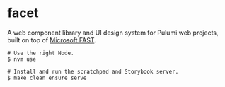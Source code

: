 # facet

A web component library and UI design system for Pulumi web projects, built on top of [Microsoft FAST](https://www.fast.design/).

```
# Use the right Node.
$ nvm use

# Install and run the scratchpad and Storybook server.
$ make clean ensure serve
```
